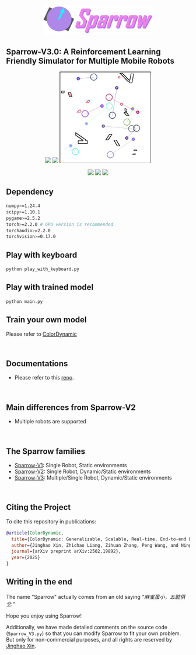 <div align="center">
  <a ><img width="300px" height="auto" src="https://github.com/XinJingHao/Images/blob/main/Sparrow_V0/LOGO%20sparrow.jpg"></a>
</div>

## Sparrow-V3.0: A Reinforcement Learning Friendly Simulator for Multiple Mobile Robots

<p align="center">
  <img src="https://github.com/XinJingHao/Images/blob/main/Sparrow_V3/N1.gif" width="250" />
  <img src="https://github.com/XinJingHao/Images/blob/main/Sparrow_V3/N3.gif" width="250" />
  <img src="https://github.com/XinJingHao/Images/blob/main/Sparrow_V3/N10.gif" width="250" />
</p>



<div align=center>
  <img src="https://img.shields.io/badge/Python-blue" />
  <img src="https://img.shields.io/badge/DRL-blueviolet" />
  <img src="https://img.shields.io/badge/MobileRobot-ff69b4" />
</div>

## Dependency

```bash
numpy>=1.24.4
scipy>=1.10.1
pygame>=2.5.2
torch>=2.2.0 # GPU version is recommended
torchaudio>=2.2.0
torchvision>=0.17.0
```

## Play with keyboard

```bash
python play_with_keyboard.py
```

## Play with trained model

```bash
python main.py
```

## Train your own model
Please refer to [ColorDynamic](https://github.com/XinJingHao/ColorDynamic)

<br/>

## Documentations
- Please refer to this [repo](https://github.com/XinJingHao/Sparrow-V2).

<br/>

## Main differences from Sparrow-V2
- Multiple robots are supported

<br>

## The Sparrow families
- [Sparrow-V1](https://github.com/XinJingHao/Sparrow-V1): Single Robot, Static environments
- [Sparrow-V2](https://github.com/XinJingHao/Sparrow-V2): Single Robot, Dynamic/Static environments
- [Sparrow-V3](https://github.com/XinJingHao/Sparrow-V3): Multiple/Single Robot, Dynamic/Static environments


<br>

## Citing the Project

To cite this repository in publications:

```bibtex
@article{ColorDynamic,
  title={ColorDynamic: Generalizable, Scalable, Real-time, End-to-end Local Planner for Unstructured and Dynamic Environments},
  author={Jinghao Xin, Zhichao Liang, Zihuan Zhang, Peng Wang, and Ning Li},
  journal={arXiv preprint arXiv:2502.19892},
  year={2025}
}
```



## Writing in the end

The name "Sparrow" actually comes from an old saying *“麻雀虽小，五脏俱全.”* 

Hope you enjoy using Sparrow! 

Additionally, we have made detailed comments on the source code (`Sparrow_V3.py`) so that you can modify Sparrow to fit your own problem. But only for non-commercial purposes, and all rights are reserved by [Jinghao Xin](https://github.com/XinJingHao).


